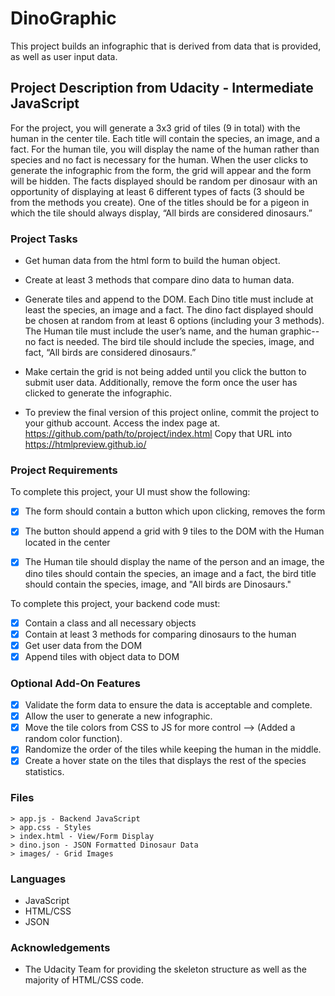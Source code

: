 # DinoGraphic
This project builds an infographic that is derived from data that is provided, as well as user input data.

## Project Description from Udacity - Intermediate JavaScript
For the project, you will generate a 3x3 grid of tiles (9 in total) with the human in the center tile. Each title will contain the species, an image, and a fact. For the human tile, you will display the name of the human rather than species and no fact is necessary for the human. When the user clicks to generate the infographic from the form, the grid will appear and the form will be hidden. The facts displayed should be random per dinosaur with an opportunity of displaying at least 6 different types of facts (3 should be from the methods you create). One of the titles should be for a pigeon in which the tile should always display, “All birds are considered dinosaurs.”


### Project Tasks

* Get human data from the html form to build the human object.

* Create at least 3 methods that compare dino data to human data. 

* Generate tiles and append to the DOM. Each Dino title must include at least the species, an image and a fact. The dino fact displayed should be chosen at random from at least 6 options (including your 3 methods). The Human tile must include the user’s name, and the human graphic--no fact is needed. The bird tile should include the species, image, and fact, “All birds are considered dinosaurs.”

* Make certain the grid is not being added until you click the button to submit user data. Additionally, remove the form once the user has clicked to generate the infographic. 

* To preview the final version of this project online, commit the project to your github account. Access the index page at. https://github.com/path/to/project/index.html Copy that URL into https://htmlpreview.github.io/

### Project Requirements

To complete this project, your UI must show the following:

- [X] The form should contain a button which upon clicking, removes the form
- [X] The button should append a grid with 9 tiles to the DOM with the Human located in the center
- [X] The Human tile should display the name of the person and an image, the dino tiles should contain the species, an image and a fact, the bird title should contain the species, image, and "All birds are Dinosaurs."


To complete this project, your backend code must:

- [X] Contain a class and all necessary objects
- [X] Contain at least 3 methods for comparing dinosaurs to the human
- [X] Get user data from the DOM
- [X] Append tiles with object data to DOM

### Optional Add-On Features

- [X] Validate the form data to ensure the data is acceptable and complete.
- [X] Allow the user to generate a new infographic.
- [X] Move the tile colors from CSS to JS for more control --> (Added a random color function).
- [X] Randomize the order of the tiles while keeping the human in the middle.
- [X] Create a hover state on the tiles that displays the rest of the species statistics.

### Files
    > app.js - Backend JavaScript
    > app.css - Styles
    > index.html - View/Form Display
    > dino.json - JSON Formatted Dinosaur Data
    > images/ - Grid Images
    
### Languages
* JavaScript
* HTML/CSS
* JSON

### Acknowledgements
* The Udacity Team for providing the skeleton structure as well as the majority of HTML/CSS code.
